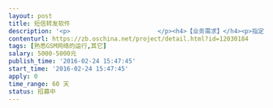 ```yaml
---                
layout: post       
title: 短信转发软件           
description: '<p>                        </p><h4>【业务需求】</h4><p>指定号码接收来电（不通话）后转发短信<br></p><h4>【人员要求】</h4><p>需要熟悉通讯方面的软件开发，主要是信息类的，同时熟悉硬件部分，能够指导业主对软件需要什么硬件做指导</p><h4>【交付要求】</h4><p>软件完成后能够正常使用和运行后一次性交付</p><p>                    </p>'     
contenturl: https://zb.oschina.net/project/detail.html?id=12030184      
tags: [熟悉GSM网络的运行,其它]            
salary: 5000-5000元          
publish_time: '2016-02-24 15:47:45'         
start_time: '2016-02-24 15:47:45'           
apply: 0                   
time_range: 60 天              
status: 招募中                  
---                 
```

